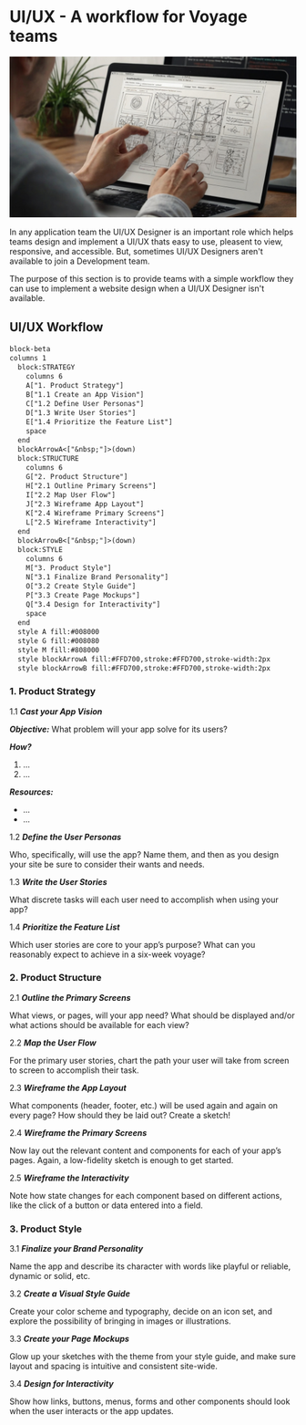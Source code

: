 # UI/UX - A workflow for Voyage teams

![UI/UX Designer at work](./assets/UI_UX_designer_at_work.jpeg)

In any application team the UI/UX Designer is an important role which helps
teams design and implement a UI/UX thats easy to use, pleasent to view,
responsive, and accessible. But, sometimes UI/UX Designers aren't available to
join a Development team.

The purpose of this section is to provide teams with a simple workflow they can
use to implement a website design when a UI/UX Designer isn't available.

## UI/UX Workflow

```mermaid
block-beta
columns 1
  block:STRATEGY
    columns 6
    A["1. Product Strategy"]
    B["1.1 Create an App Vision"]
    C["1.2 Define User Personas"]
    D["1.3 Write User Stories"]
    E["1.4 Prioritize the Feature List"]
    space
  end
  blockArrowA<["&nbsp;"]>(down)
  block:STRUCTURE
    columns 6
    G["2. Product Structure"]
    H["2.1 Outline Primary Screens"]
    I["2.2 Map User Flow"]
    J["2.3 Wireframe App Layout"]
    K["2.4 Wireframe Primary Screens"]
    L["2.5 Wireframe Interactivity"]
  end
  blockArrowB<["&nbsp;"]>(down)
  block:STYLE
    columns 6
    M["3. Product Style"]
    N["3.1 Finalize Brand Personality"]
    O["3.2 Create Style Guide"]
    P["3.3 Create Page Mockups"]
    Q["3.4 Design for Interactivity"]
    space
  end
  style A fill:#008000
  style G fill:#008080
  style M fill:#808000
  style blockArrowA fill:#FFD700,stroke:#FFD700,stroke-width:2px
  style blockArrowB fill:#FFD700,stroke:#FFD700,stroke-width:2px
```
### 1. Product Strategy

1.1 **_Cast your App Vision_**

**_Objective:_** What problem will your app solve for its users?

**_How?_**
1. ...
2. ...

**_Resources:_**

* ...
* ...

1.2 **_Define the User Personas_**

Who, specifically, will use the app? Name them, and then as you design your site be sure to consider their wants and needs.

1.3 **_Write the User Stories_**

What discrete tasks will each user need to accomplish when using your app?

1.4 **_Prioritize the Feature List_**

Which user stories are core to your app’s purpose? What can you reasonably expect to achieve in a six-week voyage?

### 2. Product Structure

2.1 **_Outline the Primary Screens_**

What views, or pages, will your app need? What should be displayed and/or what actions should be available for each view?

2.2 **_Map the User Flow_**

For the primary user stories, chart the path your user will take from screen to screen to accomplish their task.

2.3 **_Wireframe the App Layout_**

What components (header, footer, etc.) will be used again and again on every page? How should they be laid out? Create a sketch!

2.4 **_Wireframe the Primary Screens_**

Now lay out the relevant content and components for each of your app’s pages. Again, a low-fidelity sketch is enough to get started.

2.5 **_Wireframe the Interactivity_**

Note how state changes for each component based on different actions, like the click of a button or data entered into a field.

### 3. Product Style

3.1 **_Finalize your Brand Personality_**

Name the app and describe its character with words like playful or reliable, dynamic or solid, etc.

3.2 **_Create a Visual Style Guide_**

Create your color scheme and typography, decide on an icon set, and explore the possibility of bringing in images or illustrations.

3.3 **_Create your Page Mockups_**

Glow up your sketches with the theme from your style guide, and make sure layout and spacing is intuitive and consistent site-wide.

3.4 **_Design for Interactivity_**

Show how links, buttons, menus, forms and other components should look when the user interacts or the app updates.